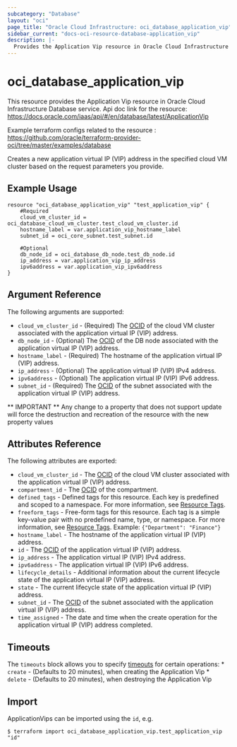```yaml
---
subcategory: "Database"
layout: "oci"
page_title: "Oracle Cloud Infrastructure: oci_database_application_vip"
sidebar_current: "docs-oci-resource-database-application_vip"
description: |-
  Provides the Application Vip resource in Oracle Cloud Infrastructure Database service
---
```


# oci_database_application_vip
This resource provides the Application Vip resource in Oracle Cloud Infrastructure Database service.
Api doc link for the resource: https://docs.oracle.com/iaas/api/#/en/database/latest/ApplicationVip

Example terraform configs related to the resource : https://github.com/oracle/terraform-provider-oci/tree/master/examples/database

Creates a new application virtual IP (VIP) address in the specified cloud VM cluster based on the request parameters you provide.


## Example Usage

```hcl
resource "oci_database_application_vip" "test_application_vip" {
	#Required
	cloud_vm_cluster_id = oci_database_cloud_vm_cluster.test_cloud_vm_cluster.id
	hostname_label = var.application_vip_hostname_label
	subnet_id = oci_core_subnet.test_subnet.id

	#Optional
	db_node_id = oci_database_db_node.test_db_node.id
	ip_address = var.application_vip_ip_address
	ipv6address = var.application_vip_ipv6address
}
```

## Argument Reference

The following arguments are supported:

* `cloud_vm_cluster_id` - (Required) The [OCID](https://docs.cloud.oracle.com/iaas/Content/General/Concepts/identifiers.htm) of the cloud VM cluster associated with the application virtual IP (VIP) address.
* `db_node_id` - (Optional) The [OCID](https://docs.cloud.oracle.com/iaas/Content/General/Concepts/identifiers.htm) of the DB node associated with the application virtual IP (VIP) address.
* `hostname_label` - (Required) The hostname of the application virtual IP (VIP) address.
* `ip_address` - (Optional) The application virtual IP (VIP) IPv4 address.
* `ipv6address` - (Optional) The application virtual IP (VIP) IPv6 address.
* `subnet_id` - (Required) The [OCID](https://docs.cloud.oracle.com/iaas/Content/General/Concepts/identifiers.htm) of the subnet associated with the application virtual IP (VIP) address.


** IMPORTANT **
Any change to a property that does not support update will force the destruction and recreation of the resource with the new property values

## Attributes Reference

The following attributes are exported:

* `cloud_vm_cluster_id` - The [OCID](https://docs.cloud.oracle.com/iaas/Content/General/Concepts/identifiers.htm) of the cloud VM cluster associated with the application virtual IP (VIP) address.
* `compartment_id` - The [OCID](https://docs.cloud.oracle.com/iaas/Content/General/Concepts/identifiers.htm) of the compartment.
* `defined_tags` - Defined tags for this resource. Each key is predefined and scoped to a namespace. For more information, see [Resource Tags](https://docs.cloud.oracle.com/iaas/Content/General/Concepts/resourcetags.htm). 
* `freeform_tags` - Free-form tags for this resource. Each tag is a simple key-value pair with no predefined name, type, or namespace. For more information, see [Resource Tags](https://docs.cloud.oracle.com/iaas/Content/General/Concepts/resourcetags.htm).  Example: `{"Department": "Finance"}` 
* `hostname_label` - The hostname of the application virtual IP (VIP) address.
* `id` - The [OCID](https://docs.cloud.oracle.com/iaas/Content/General/Concepts/identifiers.htm) of the application virtual IP (VIP) address.
* `ip_address` - The application virtual IP (VIP) IPv4 address.
* `ipv6address` - The application virtual IP (VIP) IPv6 address.
* `lifecycle_details` - Additional information about the current lifecycle state of the application virtual IP (VIP) address.
* `state` - The current lifecycle state of the application virtual IP (VIP) address.
* `subnet_id` - The [OCID](https://docs.cloud.oracle.com/iaas/Content/General/Concepts/identifiers.htm) of the subnet associated with the application virtual IP (VIP) address.
* `time_assigned` - The date and time when the create operation for the application virtual IP (VIP) address completed.

## Timeouts

The `timeouts` block allows you to specify [timeouts](https://registry.terraform.io/providers/oracle/oci/latest/docs/guides/changing_timeouts) for certain operations:
	* `create` - (Defaults to 20 minutes), when creating the Application Vip
	* `delete` - (Defaults to 20 minutes), when destroying the Application Vip


## Import

ApplicationVips can be imported using the `id`, e.g.

```
$ terraform import oci_database_application_vip.test_application_vip "id"
```

